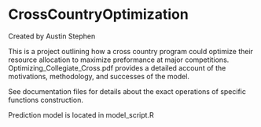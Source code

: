 # CrossCountryOptimization
Created by Austin Stephen

This is a project outlining how a cross country program could optimize their resource allocation to maximize preformance at major competitions.
Optimizing_Collegiate_Cross.pdf provides a detailed account of the motivations, methodology, and successes of the model.

See documentation files for details about the exact operations of specific functions construction.

Prediction model is located in model_script.R

